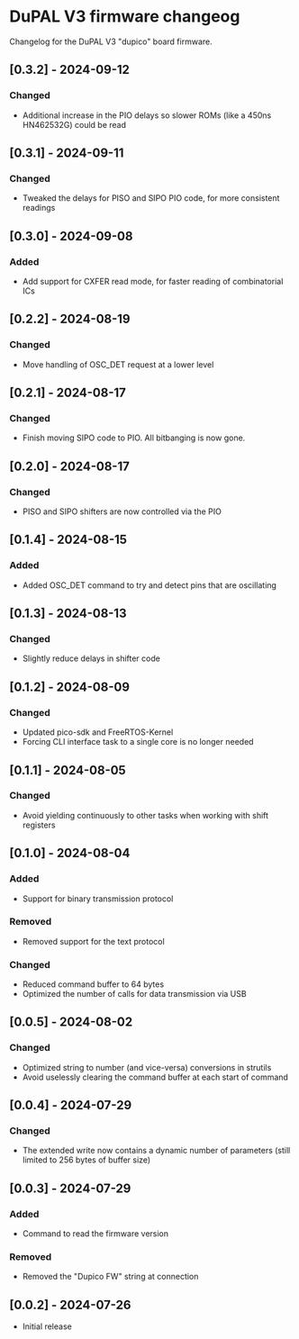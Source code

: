 # DuPAL V3 firmware changeog
Changelog for the DuPAL V3 "dupico" board firmware.

## [0.3.2] - 2024-09-12
### Changed
- Additional increase in the PIO delays so slower ROMs (like a 450ns HN462532G) could be read

## [0.3.1] - 2024-09-11
### Changed
- Tweaked the delays for PISO and SIPO PIO code, for more consistent readings

## [0.3.0] - 2024-09-08
### Added
- Add support for CXFER read mode, for faster reading of combinatorial ICs

## [0.2.2] - 2024-08-19
### Changed
- Move handling of OSC_DET request at a lower level

## [0.2.1] - 2024-08-17
### Changed
- Finish moving SIPO code to PIO. All bitbanging is now gone.

## [0.2.0] - 2024-08-17
### Changed
- PISO and SIPO shifters are now controlled via the PIO

## [0.1.4] - 2024-08-15
### Added
- Added OSC_DET command to try and detect pins that are oscillating

## [0.1.3] - 2024-08-13
### Changed
- Slightly reduce delays in shifter code

## [0.1.2] - 2024-08-09
### Changed
- Updated pico-sdk and FreeRTOS-Kernel
- Forcing CLI interface task to a single core is no longer needed

## [0.1.1] - 2024-08-05
### Changed
- Avoid yielding continuously to other tasks when working with shift registers

## [0.1.0] - 2024-08-04
### Added
- Support for binary transmission protocol

### Removed
- Removed support for the text protocol

### Changed
- Reduced command buffer to 64 bytes
- Optimized the number of calls for data transmission via USB

## [0.0.5] - 2024-08-02
### Changed
- Optimized string to number (and vice-versa) conversions in strutils
- Avoid uselessly clearing the command buffer at each start of command

## [0.0.4] - 2024-07-29
### Changed
- The extended write now contains a dynamic number of parameters (still limited to 256 bytes of buffer size)

## [0.0.3] - 2024-07-29
### Added
- Command to read the firmware version

### Removed
- Removed the "Dupico FW" string at connection

## [0.0.2] - 2024-07-26

- Initial release
